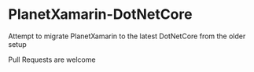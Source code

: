 # PlanetXamarin-DotNetCore

Attempt to migrate PlanetXamarin to the latest DotNetCore from the older setup

Pull Requests are welcome
